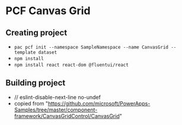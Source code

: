 # PCF Canvas Grid

## Creating project

- `pac pcf init --namespace SampleNamespace --name CanvasGrid --template dataset`
- `npm install`
- `npm install react react-dom @fluentui/react`

## Building project

- // eslint-disable-next-line no-undef
- copied from "https://github.com/microsoft/PowerApps-Samples/tree/master/component-framework/CanvasGridControl/CanvasGrid"
